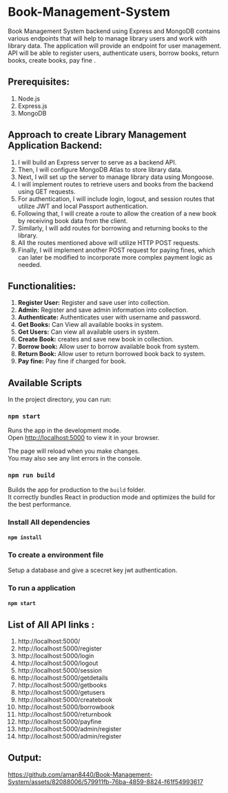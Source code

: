 # Book-Management-System
Book Management System backend using Express and MongoDB contains various endpoints that will help to manage library users and work with library data. The application will provide an endpoint for user management. API will be able to register users, authenticate users, borrow books, return books, create books, pay fine .

## Prerequisites:
1. Node.js
2. Express.js
3. MongoDB

## Approach to create Library Management Application Backend:
1. I will build an Express server to serve as a backend API.
2. Then, I will configure MongoDB Atlas to store library data.
3. Next, I will set up the server to manage library data using Mongoose.
4. I will implement routes to retrieve users and books from the backend using GET requests.
5. For authentication, I will include login, logout, and session routes that utilize JWT and local Passport authentication.
6. Following that, I will create a route to allow the creation of a new book by receiving book data from the client.
7. Similarly, I will add routes for borrowing and returning books to the library.
8. All the routes mentioned above will utilize HTTP POST requests.
9. Finally, I will implement another POST request for paying fines, which can later be modified to incorporate more complex payment logic as needed.

## Functionalities:
1. **Register User:** Register and save user into collection.
2. **Admin:** Register and save admin information into collection.
3. **Authenticate:** Authenticates user with username and password.
4. **Get Books:** Can View all available books in system.
5. **Get Users:** Can view all available users in system.
6. **Create Book:** creates and save new book in collection.
7. **Borrow book:** Allow user to borrow available book from system.
8. **Return Book:** Allow user to return borrowed book back to system.
9. **Pay fine:** Pay fine if charged for book.

## Available Scripts

In the project directory, you can run:

### `npm start`

Runs the app in the development mode.\
Open [http://localhost:5000](http://localhost:5000) to view it in your browser.

The page will reload when you make changes.\
You may also see any lint errors in the console.


### `npm run build`

Builds the app for production to the `build` folder.\
It correctly bundles React in production mode and optimizes the build for the best performance.

### Install All dependencies
#### `npm install`

### To create a environment file
Setup a database and give a scecret key jwt authentication.

### To run a application
#### `npm start`

## List of All API links :
1. http://localhost:5000/
2. http://localhost:5000/register
3. http://localhost:5000/login
4. http://localhost:5000/logout
5. http://localhost:5000/session
6. http://localhost:5000/getdetails
7. http://localhost:5000/getbooks
8. http://localhost:5000/getusers
9. http://localhost:5000/createbook
10. http://localhost:5000/borrowbook
11. http://localhost:5000/returnbook
12. http://localhost:5000/payfine
13. http://localhost:5000/admin/register
14. http://localhost:5000/admin/register

## Output:

https://github.com/aman8440/Book-Management-System/assets/82088006/579911fb-76ba-4859-8824-f61f54993617







